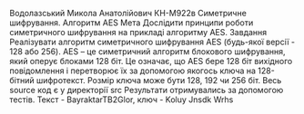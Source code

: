 Водолазський Микола Анатолійович
КН-М922в
Симетричне шифрування. Алгоритм AES
Мета
Дослідити принципи роботи симетричного шифрування на прикладі алгоритму AES.
Завдання
Реалізувати алгоритм симетричного шифрування AES (будь-якої версії - 128 або 256).
AES – це симетричний алгоритм блокового шифрування, який оперує блоками 128 біт. Це означає, що AES бере 128 біт вихідного повідомлення і перетворює їх за допомогою якогось ключа на 128-бітний шифротекст. Розмір ключа може бути 128, 192 чи 256 біт.
Весь source код є у директорії src
Результати отримувались за допомогою тестів. Текст - BayraktarTB2Glor, ключ - Koluy Jnsdk Wrhs
